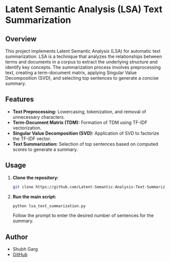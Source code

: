 # Latent Semantic Analysis (LSA) Text Summarization

## Overview

This project implements Latent Semantic Analysis (LSA) for automatic text summarization. LSA is a technique that analyzes the relationships between terms and documents in a corpus to extract the underlying structure and identify key concepts. The summarization process involves preprocessing text, creating a term-document matrix, applying Singular Value Decomposition (SVD), and selecting top sentences to generate a concise summary.

## Features

- **Text Preprocessing:** Lowercasing, tokenization, and removal of unnecessary characters.
- **Term-Document Matrix (TDM):** Formation of TDM using TF-IDF vectorization.
- **Singular Value Decomposition (SVD):** Application of SVD to factorize the TF-IDF vector.
- **Text Summarization:** Selection of top sentences based on computed scores to generate a summary.

## Usage

1. **Clone the repository:**
   ```bash
   git clone https://github.com/Latent-Semantic-Analysis-Text-Summarization
   ```

2. **Run the main script:**
   ```bash
   python lsa_text_summarization.py
   ```
   Follow the prompt to enter the desired number of sentences for the summary.

## Author

- Shubh Garg
- [GitHub](https://github.com/shubhhub)


